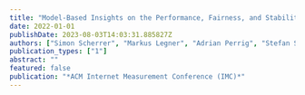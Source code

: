 ```yaml
---
title: "Model-Based Insights on the Performance, Fairness, and Stability of BBR"
date: 2022-01-01
publishDate: 2023-08-03T14:03:31.885827Z
authors: ["Simon Scherrer", "Markus Legner", "Adrian Perrig", "Stefan Schmid"]
publication_types: ["1"]
abstract: ""
featured: false
publication: "*ACM Internet Measurement Conference (IMC)*"
---
```


